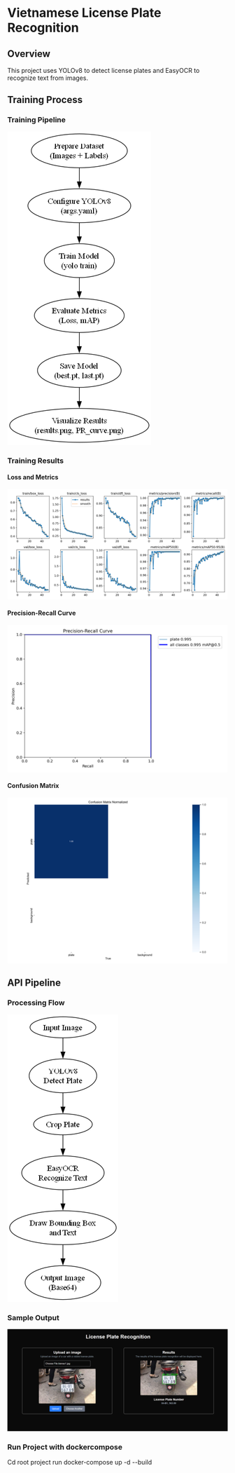 # Vietnamese License Plate Recognition

## Overview

This project uses YOLOv8 to detect license plates and EasyOCR to recognize text from images.

## Training Process

### Training Pipeline

![Training Pipeline](be/src/Reports/training_pipeline.gv.png)

### Training Results

#### Loss and Metrics

![Training Results](be/src/Reports/results.png)

#### Precision-Recall Curve

![PR Curve](be/src/Reports/PR_curve.png)

#### Confusion Matrix

![Confusion Matrix](be/src/Reports/confusion_matrix_normalized.png)

## API Pipeline

### Processing Flow

![API Pipeline](be/src/Reports/pipeline_diagram.gv.png)

### Sample Output

![Sample Output](be/src/Reports/output_image_sample.png)

### Run Project with dockercompose

Cd root project run docker-compose up -d --build
